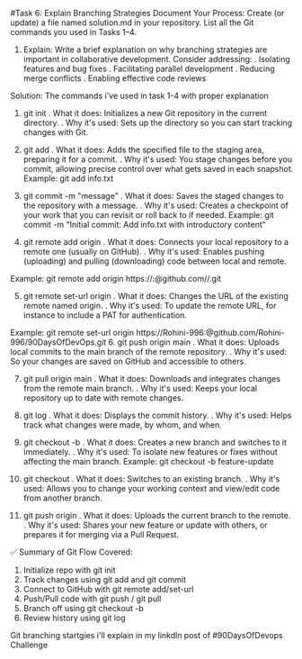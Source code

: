 #Task 6: Explain Branching Strategies
Document Your Process:
Create (or update) a file named solution.md in your repository.
List all the Git commands you used in Tasks 1–4.
1. Explain: Write a brief explanation on why branching strategies are important in collaborative development. Consider addressing:
. Isolating features and bug fixes
. Facilitating parallel development
. Reducing merge conflicts
. Enabling effective code reviews

Solution: 
The commands i've used in task 1-4 with proper explanation

1. git init
. What it does: Initializes a new Git repository in the current directory.
. Why it's used: Sets up the directory so you can start tracking changes with Git.

2. git add <filename>
. What it does: Adds the specified file to the staging area, preparing it for a commit.
. Why it's used: You stage changes before you commit, allowing precise control over what gets saved in each snapshot.
  Example: git add info.txt

3. git commit -m "message"
. What it does: Saves the staged changes to the repository with a message.
. Why it's used: Creates a checkpoint of your work that you can revisit or roll back to if needed.
  Example: git commit -m "Initial commit: Add info.txt with introductory content"

4. git remote add origin <URL>
. What it does: Connects your local repository to a remote one (usually on GitHub).
. Why it's used: Enables pushing (uploading) and pulling (downloading) code between local and remote.

Example: git remote add origin https://<username>:<PAT>@github.com/<username>/<repo-name>.git

5. git remote set-url origin <URL>
. What it does: Changes the URL of the existing remote named origin.
. Why it's used: To update the remote URL, for instance to include a PAT for authentication.

Example: git remote set-url origin https://Rohini-996:<PAT>@github.com/Rohini-996/90DaysOfDevOps.git
6. git push origin main
. What it does: Uploads local commits to the main branch of the remote repository.
. Why it's used: So your changes are saved on GitHub and accessible to others.

7. git pull origin main
. What it does: Downloads and integrates changes from the remote main branch.
. Why it's used: Keeps your local repository up to date with remote changes.

8. git log
. What it does: Displays the commit history.
. Why it's used: Helps track what changes were made, by whom, and when.

9. git checkout -b <branch-name>
. What it does: Creates a new branch and switches to it immediately.
. Why it's used: To isolate new features or fixes without affecting the main branch.
  Example: git checkout -b feature-update

10. git checkout <branch-name>
. What it does: Switches to an existing branch.
. Why it's used: Allows you to change your working context and view/edit code from another branch.

11. git push origin <branch-name>
. What it does: Uploads the current branch to the remote.
. Why it's used: Shares your new feature or update with others, or prepares it for merging via a Pull Request.


✅ Summary of Git Flow Covered:

1. Initialize repo with git init
2. Track changes using git add and git commit
3. Connect to GitHub with git remote add/set-url
4. Push/Pull code with git push / git pull
5. Branch off using git checkout -b
6. Review history using git log

Git branching startgies i'll explain in my linkdln post of #90DaysOfDevops Challenge
